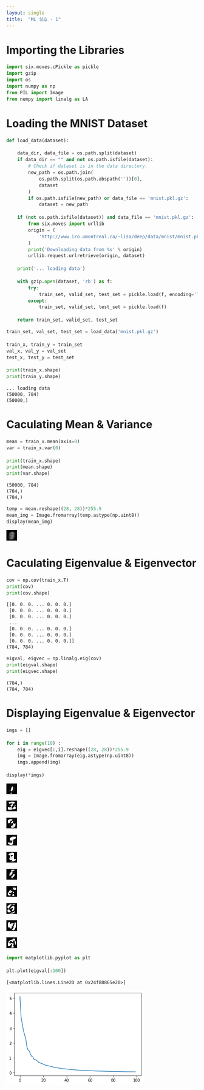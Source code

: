 ```yaml
---
layout: single
title:  "ML 실습 - 1"
---
```


# Importing the Libraries


```python
import six.moves.cPickle as pickle
import gzip
import os
import numpy as np
from PIL import Image
from numpy import linalg as LA
```

# Loading the MNIST Dataset


```python
def load_data(dataset):
    
    data_dir, data_file = os.path.split(dataset)
    if data_dir == "" and not os.path.isfile(dataset):
        # Check if dataset is in the data directory.
        new_path = os.path.join(
            os.path.split(os.path.abspath(''))[0],
            dataset
        )
        if os.path.isfile(new_path) or data_file == 'mnist.pkl.gz':
            dataset = new_path

    if (not os.path.isfile(dataset)) and data_file == 'mnist.pkl.gz':
        from six.moves import urllib
        origin = (
            'http://www.iro.umontreal.ca/~lisa/deep/data/mnist/mnist.pkl.gz'
        )
        print('Downloading data from %s' % origin)
        urllib.request.urlretrieve(origin, dataset)

    print('... loading data')

    with gzip.open(dataset, 'rb') as f:
        try:
            train_set, valid_set, test_set = pickle.load(f, encoding='latin1')
        except:
            train_set, valid_set, test_set = pickle.load(f)

    return train_set, valid_set, test_set
```


```python
train_set, val_set, test_set = load_data('mnist.pkl.gz')

train_x, train_y = train_set
val_x, val_y = val_set
test_x, test_y = test_set

print(train_x.shape)
print(train_y.shape)
```

    ... loading data
    (50000, 784)
    (50000,)
    

# Caculating Mean & Variance


```python
mean = train_x.mean(axis=0)
var = train_x.var(0)

print(train_x.shape)
print(mean.shape)
print(var.shape)
```

    (50000, 784)
    (784,)
    (784,)
    


```python
temp = mean.reshape((28, 28))*255.9
mean_img = Image.fromarray(temp.astype(np.uint8))
display(mean_img)
```


    
![png](output_7_0.png)
    


# Caculating Eigenvalue & Eigenvector


```python
cov = np.cov(train_x.T)
print(cov)
print(cov.shape)
```

    [[0. 0. 0. ... 0. 0. 0.]
     [0. 0. 0. ... 0. 0. 0.]
     [0. 0. 0. ... 0. 0. 0.]
     ...
     [0. 0. 0. ... 0. 0. 0.]
     [0. 0. 0. ... 0. 0. 0.]
     [0. 0. 0. ... 0. 0. 0.]]
    (784, 784)
    


```python
eigval, eigvec = np.linalg.eig(cov)
print(eigval.shape)
print(eigvec.shape)
```

    (784,)
    (784, 784)
    

# Displaying Eigenvalue & Eigenvector


```python
imgs = []

for i in range(10) :
    eig = eigvec[:,i].reshape((28, 28))*255.9
    img = Image.fromarray(eig.astype(np.uint8))
    imgs.append(img)

display(*imgs)
```


    
![png](output_12_0.png)
    



    
![png](output_12_1.png)
    



    
![png](output_12_2.png)
    



    
![png](output_12_3.png)
    



    
![png](output_12_4.png)
    



    
![png](output_12_5.png)
    



    
![png](output_12_6.png)
    



    
![png](output_12_7.png)
    



    
![png](output_12_8.png)
    



    
![png](output_12_9.png)
    



```python
import matplotlib.pyplot as plt

plt.plot(eigval[:100])
```




    [<matplotlib.lines.Line2D at 0x24f88865e20>]




    
![png](output_13_1.png)
    

